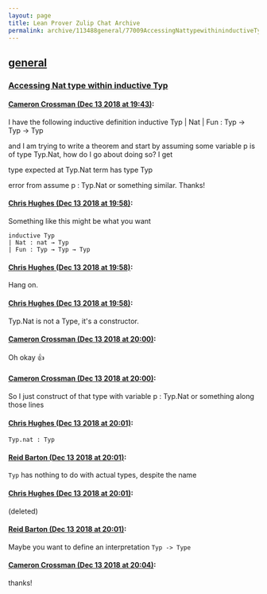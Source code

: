 ```yaml
---
layout: page
title: Lean Prover Zulip Chat Archive 
permalink: archive/113488general/77009AccessingNattypewithininductiveTyp.html
---
```


## [general](index.html)
### [Accessing Nat type within inductive Typ](77009AccessingNattypewithininductiveTyp.html)

#### [Cameron Crossman (Dec 13 2018 at 19:43)](https://leanprover.zulipchat.com/#narrow/stream/113488-general/topic/Accessing%20Nat%20type%20within%20inductive%20Typ/near/151722800):
I have the following inductive definition
inductive Typ
  | Nat
  | Fun : Typ → Typ → Typ

and I am trying to write a theorem and start by assuming some variable p is of type Typ.Nat, how do I go about doing so?  I get  

type expected at
  Typ.Nat
term has type
  Typ

error from assume p : Typ.Nat or something similar. Thanks!

#### [Chris Hughes (Dec 13 2018 at 19:58)](https://leanprover.zulipchat.com/#narrow/stream/113488-general/topic/Accessing%20Nat%20type%20within%20inductive%20Typ/near/151723856):
Something like this might be what you want
```lean
inductive Typ
| Nat : nat → Typ
| Fun : Typ → Typ → Typ
```

#### [Chris Hughes (Dec 13 2018 at 19:58)](https://leanprover.zulipchat.com/#narrow/stream/113488-general/topic/Accessing%20Nat%20type%20within%20inductive%20Typ/near/151723870):
Hang on.

#### [Chris Hughes (Dec 13 2018 at 19:58)](https://leanprover.zulipchat.com/#narrow/stream/113488-general/topic/Accessing%20Nat%20type%20within%20inductive%20Typ/near/151723876):
Typ.Nat is not a Type, it's a constructor.

#### [Cameron Crossman (Dec 13 2018 at 20:00)](https://leanprover.zulipchat.com/#narrow/stream/113488-general/topic/Accessing%20Nat%20type%20within%20inductive%20Typ/near/151723976):
Oh okay :+1:

#### [Cameron Crossman (Dec 13 2018 at 20:00)](https://leanprover.zulipchat.com/#narrow/stream/113488-general/topic/Accessing%20Nat%20type%20within%20inductive%20Typ/near/151724023):
So I just construct of that type with variable p : Typ.Nat or something along those lines

#### [Chris Hughes (Dec 13 2018 at 20:01)](https://leanprover.zulipchat.com/#narrow/stream/113488-general/topic/Accessing%20Nat%20type%20within%20inductive%20Typ/near/151724050):
`Typ.nat : Typ`

#### [Reid Barton (Dec 13 2018 at 20:01)](https://leanprover.zulipchat.com/#narrow/stream/113488-general/topic/Accessing%20Nat%20type%20within%20inductive%20Typ/near/151724057):
`Typ` has nothing to do with actual types, despite the name

#### [Chris Hughes (Dec 13 2018 at 20:01)](https://leanprover.zulipchat.com/#narrow/stream/113488-general/topic/Accessing%20Nat%20type%20within%20inductive%20Typ/near/151724064):
(deleted)

#### [Reid Barton (Dec 13 2018 at 20:01)](https://leanprover.zulipchat.com/#narrow/stream/113488-general/topic/Accessing%20Nat%20type%20within%20inductive%20Typ/near/151724065):
Maybe you want to define an interpretation `Typ -> Type`

#### [Cameron Crossman (Dec 13 2018 at 20:04)](https://leanprover.zulipchat.com/#narrow/stream/113488-general/topic/Accessing%20Nat%20type%20within%20inductive%20Typ/near/151724268):
thanks!

